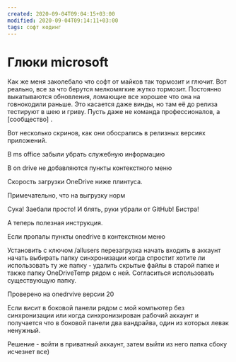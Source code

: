 ```yaml
---
created: 2020-09-04T09:04:15+03:00
modified: 2020-09-04T09:14:11+03:00
tags: софт кодинг
---
```


# Глюки microsoft

Как же меня заколебало что софт от майков так тормозит и глючит. Вот реально, все за что берутся мелкомягкие жутко тормозит. Постоянно выкатываются обновления, ломающие все хорошее что она на говнокодили раньше. Это касается даже винды, но там её до релиза тестируют в шею и гриву. Пусть даже не команда профессионалов, а [сообщество] .

Вот несколько скринов, как они обосрались в релизных версиях приложений.

В ms office забыли убрать служебную информацию

В on drive не добавляются пункты контекстного меню

Скорость загрузки OneDrive ниже плинтуса. 

Примечательно, что на выгрузку норм


Сука! Заебали просто! 
И блять, руки убрали от GitHub! Бистра!



А теперь полезная инструкция.

Если пропалы пункты onedrive в контекстном меню

Установить с ключом /allusers
перезагрузка
начать входить в аккаунт
начать выбирать папку синхронизации 
когда спростит хотите ли использовать ту же папку - удалить скрытые файлы в старой папке и также папку OneDriveTemp рядом с ней.
Согласиться использовать существующую папку.

Проверено на onedrvive версии 20





Если висит в боковой панели рядом с мой компьютер без синхронизации или когда синхронизирован рабочий аккаунт и получается что в боковой панели два вандрайва, один из которых левак ненужный.

Решение - войти в приватный аккаунт, 
затем выйти из него
папка сбоку исчезнет
все)
